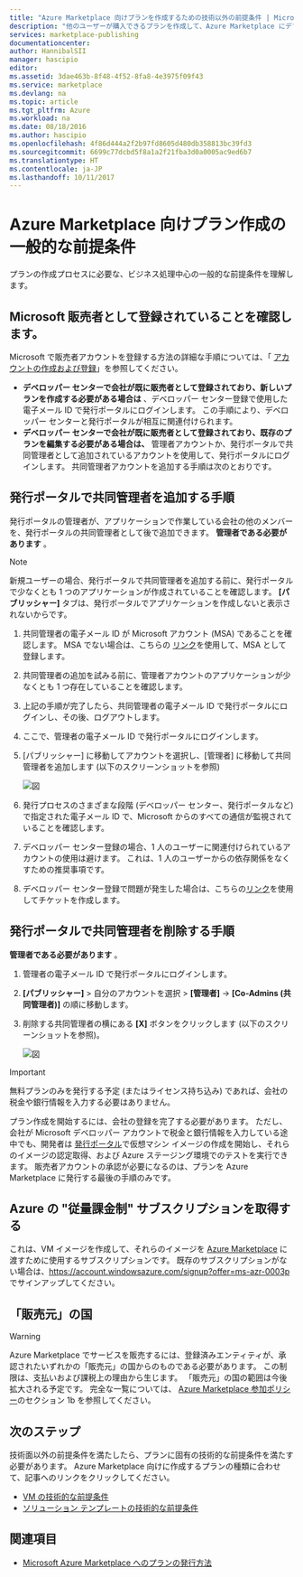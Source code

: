 ```yaml
---
title: "Azure Marketplace 向けプランを作成するための技術以外の前提条件 | Microsoft Docs"
description: "他のユーザーが購入できるプランを作成して、Azure Marketplace にデプロイするための要件を理解します。"
services: marketplace-publishing
documentationcenter: 
author: HannibalSII
manager: hascipio
editor: 
ms.assetid: 3dae463b-8f48-4f52-8fa8-4e3975f09f43
ms.service: marketplace
ms.devlang: na
ms.topic: article
ms.tgt_pltfrm: Azure
ms.workload: na
ms.date: 08/18/2016
ms.author: hascipio
ms.openlocfilehash: 4f86d444a2f2b97fd8605d480db358813bc39fd3
ms.sourcegitcommit: 6699c77dcbd5f8a1a2f21fba3d0a0005ac9ed6b7
ms.translationtype: HT
ms.contentlocale: ja-JP
ms.lasthandoff: 10/11/2017
---
```

# <a name="general-prerequisites-for-creating-an-offer-for-the-azure-marketplace"></a>Azure Marketplace 向けプラン作成の一般的な前提条件
プランの作成プロセスに必要な、ビジネス処理中心の一般的な前提条件を理解します。

## <a name="ensure-that-you-are-registered-as-a-seller-with-microsoft"></a>Microsoft 販売者として登録されていることを確認します。
Microsoft で販売者アカウントを登録する方法の詳細な手順については、「 [アカウントの作成および登録](marketplace-publishing-accounts-creation-registration.md)」を参照してください。

* **デベロッパー センターで会社が既に販売者として登録されており、新しいプランを作成する必要がある場合は** 、デベロッパー センター登録で使用した電子メール ID で発行ポータルにログインします。 この手順により、デベロッパー センターと発行ポータルが相互に関連付けられます。
* **デベロッパー センターで会社が既に販売者として登録されており、既存のプランを編集する必要がある場合は、** 管理者アカウントか、発行ポータルで共同管理者として追加されているアカウントを使用して、発行ポータルにログインします。 共同管理者アカウントを追加する手順は次のとおりです。

## <a name="steps-to-add-a-co-admin-in-the-publishing-portal"></a>発行ポータルで共同管理者を追加する手順
発行ポータルの管理者が、アプリケーションで作業している会社の他のメンバーを、発行ポータルの共同管理者として後で追加できます。 **管理者である必要があります** 。

> [!NOTE]
> 新規ユーザーの場合、発行ポータルで共同管理者を追加する前に、発行ポータルで少なくとも 1 つのアプリケーションが作成されていることを確認します。 **[パブリッシャー]** タブは、発行ポータルでアプリケーションを作成しないと表示されないからです。
> 
> 

1. 共同管理者の電子メール ID が Microsoft アカウント (MSA) であることを確認します。 MSA でない場合は、こちらの [リンク](https://signup.live.com/signup?uaid=0089f09ccae94043a0f07c2aaf928831&lic=1)を使用して、MSA として登録します。
2. 共同管理者の追加を試みる前に、管理者アカウントのアプリケーションが少なくとも 1 つ存在していることを確認します。
3. 上記の手順が完了したら、共同管理者の電子メール ID で発行ポータルにログインし、その後、ログアウトします。
4. ここで、管理者の電子メール ID で発行ポータルにログインします。
5. [パブリッシャー] に移動してアカウントを選択し、[管理者] に移動して共同管理者を追加します (以下のスクリーンショットを参照)
   
    ![図](media/marketplace-publishing-pre-requisites/imgAddAdmin_05.png)
6. 発行プロセスのさまざまな段階 (デベロッパー センター、発行ポータルなど) で指定された電子メール ID で、Microsoft からのすべての通信が監視されていることを確認します。
7. デベロッパー センター登録の場合、1 人のユーザーに関連付けられているアカウントの使用は避けます。 これは、1 人のユーザーからの依存関係をなくすための推奨事項です。
8. デベロッパー センター登録で問題が発生した場合は、こちらの[リンク](https://developer.microsoft.com/en-us/windows/support)を使用してチケットを作成します。

## <a name="steps-to-delete-a-co-admin-in-the-publishing-portal"></a>発行ポータルで共同管理者を削除する手順
**管理者である必要があります** 。

1. 管理者の電子メール ID で発行ポータルにログインします。
2. **[パブリッシャー]** > 自分のアカウントを選択 > **[管理者]**  ->  **[Co-Admins (共同管理者)]** の順に移動します。
3. 削除する共同管理者の横にある **[X]** ボタンをクリックします (以下のスクリーンショットを参照)。
   
    ![図](media/marketplace-publishing-pre-requisites/imgDeleteAdmin_03.png)

> [!IMPORTANT]
> 無料プランのみを発行する予定 (またはライセンス持ち込み) であれば、会社の税金や銀行情報を入力する必要はありません。
> 
> プラン作成を開始するには、会社の登録を完了する必要があります。 ただし、会社が Microsoft デベロッパー アカウントで税金と銀行情報を入力している途中でも、開発者は [発行ポータル](https://publish.windowsazure.com)で仮想マシン イメージの作成を開始し、それらのイメージの認定取得、および Azure ステージング環境でのテストを実行できます。 販売者アカウントの承認が必要になるのは、プランを Azure Marketplace に発行する最後の手順のみです。
> 
> 

## <a name="acquire-an-azure-pay-as-you-go-subscription"></a>Azure の "従量課金制" サブスクリプションを取得する
これは、VM イメージを作成して、それらのイメージを [Azure Marketplace](https://azure.microsoft.com/marketplace/) に渡すために使用するサブスクリプションです。 既存のサブスクリプションがない場合は、https://account.windowsazure.com/signup?offer=ms-azr-0003p でサインアップしてください。

## <a name="sell-from-countries"></a>「販売元」の国
> [!WARNING]
> Azure Marketplace でサービスを販売するには、登録済みエンティティが、承認されたいずれかの「販売元」の国からのものである必要があります。 この制限は、支払いおよび課税上の理由から生じます。 「販売元」の国の範囲は今後拡大される予定です。 完全な一覧については、 [Azure Marketplace 参加ポリシー](http://go.microsoft.com/fwlink/?LinkID=526833)のセクション 1b を参照してください。
> 
> 

## <a name="next-steps"></a>次のステップ
技術面以外の前提条件を満たしたら、プランに固有の技術的な前提条件を満たす必要があります。 Azure Marketplace 向けに作成するプランの種類に合わせて、記事へのリンクをクリックしてください。

* [VM の技術的な前提条件](marketplace-publishing-vm-image-creation-prerequisites.md)
* [ソリューション テンプレートの技術的な前提条件](marketplace-publishing-solution-template-creation-prerequisites.md)

## <a name="see-also"></a>関連項目
* [Microsoft Azure Marketplace へのプランの発行方法](marketplace-publishing-getting-started.md)

